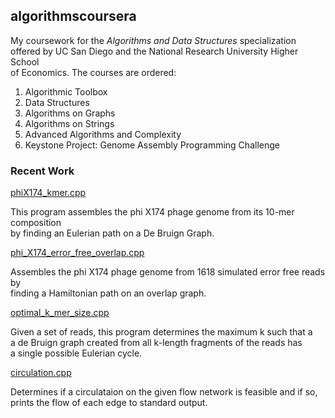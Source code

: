## algorithmscoursera

My coursework for the *Algorithms and Data Structures* specialization \
offered by UC San Diego and the National Research University Higher School \
of Economics. The courses are ordered:
1. Algorithmic Toolbox
2. Data Structures
3. Algorithms on Graphs
4. Algorithms on Strings
5. Advanced Algorithms and Complexity
6. Keystone Project: Genome Assembly Programming Challenge

### Recent Work

[phiX174_kmer.cpp](https://github.com/rydcormier/algorithmscoursera/blob/master/Genome%20Assembly%20Programming%20Challenge/Programming%20Assignment%202/phiX174_kmer.cpp)

This program assembles the phi X174 phage genome from its 10-mer composition \
by finding an Eulerian path on a De Bruign Graph.

[phi_X174_error_free_overlap.cpp](https://github.com/rydcormier/algorithmscoursera/blob/master/Genome%20Assembly%20Programming%20Challenge/Programming%20Assignment%201/phiX174_error_free_overlap.cpp)

Assembles the phi X174 phage genome from 1618 simulated error free reads by \
finding a Hamiltonian path on an overlap graph.

[optimal_k_mer_size.cpp](https://github.com/rydcormier/algorithmscoursera/blob/master/Genome%20Assembly%20Programming%20Challenge/Programming%20Assignment%203/optimal_k_mer_size.cpp)

Given a set of reads, this program determines the maximum k such that a \
a de Bruign graph created from all k-length fragments of the reads has \
a single possible Eulerian cycle.

[circulation.cpp](https://github.com/rydcormier/algorithmscoursera/blob/master/Genome%20Assembly%20Programming%20Challenge/Programming%20Assignment%203/circulation.cpp)

Determines if a circulataion on the given flow network is feasible and if so, \
prints the flow of each edge to standard output.
